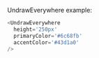 UndrawEverywhere example:

```js
<UndrawEverywhere 
  height='250px'
  primaryColor='#6c68fb'
  accentColor='#43d1a0'
/>
```